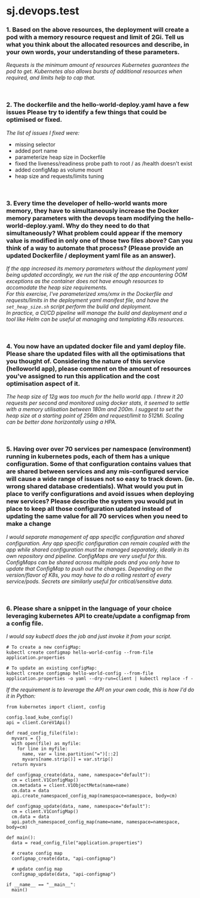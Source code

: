 # sj.devops.test

### 1. Based on the above resources, the deployment will create a pod with a memory resource request and limit of 2Gi. Tell us what you think about the allocated resources and describe, in your own words, your understanding of these parameters.
*Requests is the minimum amount of resources Kubernetes guarantees the pod to get. Kubernetes also allows bursts of additional resources when required, and limits help to cap that.*

<br/>

### 2. The dockerfile and the hello-world-deploy.yaml have a few issues Please try to identify a few things that could be optimised or fixed.
*The list of issues I fixed were:*
- missing selector
- added port name
- parameterize heap size in Dockerfile
- fixed the liveness/readiness probe path to root / as /health doesn't exist
- added configMap as volume mount
- heap size and requests/limits tuning

<br/>

### 3. Every time the developer of hello-world wants more memory, they have to simultaneously increase the Docker memory parameters with the devops team modifying the hello-world-deploy.yaml. Why do they need to do that simultaneously? What problem could appear if the memory value is modified in only one of those two files above? Can you think of a way to automate that process? (Please provide an updated Dockerfile / deployment yaml file as an answer). 
*If the app increased its memory parameters without the deployment yaml being updated accordingly, we run the risk of the app encountering OOM exceptions as the container does not have enough resources to accomodate the heap size requirements.*<br/>
*For this exercise, I've parameterized xms/xmx in the Dockerfile and requests/limits in the deployment yaml manifest file, and have the `set_heap_size.sh` script perform the build and deployment.*<br/>
*In practice, a CI/CD pipeline will manage the build and deployment and a tool like Helm can be useful at managing and templating K8s resources.* 

<br/>

### 4. You now have an updated docker file and yaml deploy file. Please share the updated files with all the optimisations that you thought of. Considering the nature of this service (helloworld app), please comment on the amount of resources you've assigned to run this application and the cost optimisation aspect of it.
*The heap size of 12g was too much for the hello world app. I threw it 20 requests per second and monitored using docker stats, it seemed to settle with a memory utilisation between 180m and 200m. I suggest to set the heap size at a starting point of 256m and request/limit to 512Mi. Scaling can be better done horizontally using a HPA.*

<br/>

### 5. Having over over 70 services per namespace (environment) running in kubernetes pods, each of them has a unique configuration. Some of that configuration contains values that are shared between services and any mis-configured service will cause a wide range of issues not so easy to track down. (ie. wrong shared database credentials). What would you put in place to verify configurations and avoid issues when deploying new services? Please describe the system you would put in place to keep all those configuration updated instead of updating the same value for all 70 services when you need to make a change
*I would separate management of app specific configuration and shared configuration. Any app specific configuration can remain coupled with the app while shared configuration must be managed separately, ideally in its own repository and pipeline. ConfigMaps are very useful for this. ConfigMaps can be shared across multiple pods and you only have to update that ConfigMap to push out the changes. Depending on the version/flavor of K8s, you may have to do a rolling restart of every service/pods. Secrets are similarly useful for critical/sensitive data.*

<br/>

### 6. Please share a snippet in the language of your choice leveraging kubernetes API to create/update a configmap from a config file.

*I would say kubectl does the job and just invoke it from your script.*
```
# To create a new configMap:
kubectl create configmap hello-world-config --from-file application.properties

# To update an existing configMap:
kubectl create configmap hello-world-config --from-file application.properties -o yaml --dry-run=client | kubectl replace -f -
```

*If the requirement is to leverage the API on your own code, this is how I'd do it in Python:*
```
from kubernetes import client, config

config.load_kube_config()
api = client.CoreV1Api()

def read_config_file(file):
  myvars = {}
  with open(file) as myfile:
    for line in myfile:
      name, var = line.partition("=")[::2]
      myvars[name.strip()] = var.strip()
  return myvars

def configmap_create(data, name, namespace="default"):
  cm = client.V1ConfigMap()
  cm.metadata = client.V1ObjectMeta(name=name)
  cm.data = data
  api.create_namespaced_config_map(namespace=namespace, body=cm)

def configmap_update(data, name, namespace="default"):
  cm = client.V1ConfigMap()
  cm.data = data
  api.patch_namespaced_config_map(name=name, namespace=namespace, body=cm)

def main():
  data = read_config_file("application.properties")
  
  # create config map
  configmap_create(data, "api-configmap")

  # update config map
  configmap_update(data, "api-configmap")

if __name__ == "__main__":
  main()
```